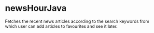 # newsHourJava
Fetches the recent news articles according to the search keywords from which user can add articles to favourites and see it later.
